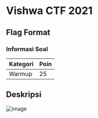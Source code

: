 # Vishwa CTF 2021
## Flag Format
### Informasi Soal
| Kategori | Poin |
|----------|------|
| Warmup | 25 |

## Deskripsi
![image]()
